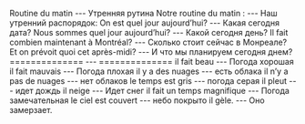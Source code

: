 
Routine du matin --- Утренняя рутина
Notre routine du matin : --- Наш утренний распорядок:
On est quel jour aujourd’hui? --- Какая сегодня дата?
Nous sommes quel jour aujourd’hui? --- Какой сегодня день?
Il fait combien maintenant à Montréal? --- Сколько стоит сейчас в Монреале?
Et on prévoit quoi cet après-midi? --- И что мы планируем сегодня днем?
============== --- ==============
il fait beau --- Погода хорошая
il fait mauvais --- Погода плохая
il y a des nuages --- есть облака
il n’y a pas de nuages --- нет облаков
le temps est gris --- погода серая
il pleut --- идет дождь
il neige --- Идет снег
il fait un temps magnifique --- Погода замечательная
le ciel est couvert --- небо покрыто
il gèle. --- Оно замерзает.